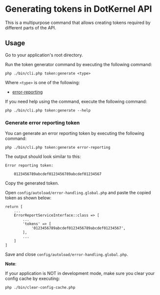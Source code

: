 # Generating tokens in DotKernel API

This is a multipurpose command that allows creating tokens required by different parts of the API.


## Usage

Go to your application's root directory.

Run the token generator command by executing the following command:

    php ./bin/cli.php token:generate <type>

Where `<type>` is one of the following:
* [error-reporting](#generate-error-reporting-token)

If you need help using the command, execute the following command:

    php ./bin/cli.php token:generate --help


### Generate error reporting token

You can generate an error reporting token by executing the following command:

    php ./bin/cli.php token:generate error-reporting

The output should look similar to this:

    Error reporting token:
    
        0123456789abcdef0123456789abcdef01234567

Copy the generated token.

Open `config/autoload/error-handling.global.php` and paste the copied token as shown below:

    return [
        ...
        ErrorReportServiceInterface::class => [
            ...
            'tokens' => [
                '0123456789abcdef0123456789abcdef01234567',
            ],
            ...
        ]
    ]

Save and close `config/autoload/error-handling.global.php`.

**Note**:

If your application is NOT in development mode, make sure you clear your config cache by executing:

    php ./bin/clear-config-cache.php
